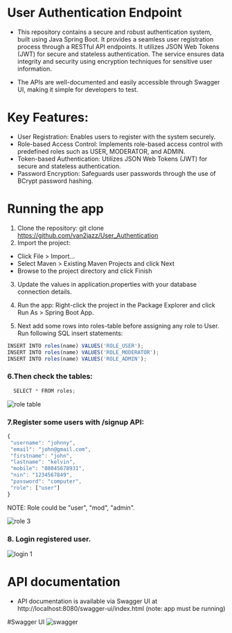 # User Authentication Endpoint 
+ This repository contains a secure and robust authentication system, built using Java Spring Boot. It provides a seamless user registration process through a RESTful API endpoints. It utilizes JSON Web Tokens (JWT) for secure and stateless authentication. The service ensures data integrity and security using encryption techniques for sensitive user information.

+ The APIs are well-documented and easily accessible through Swagger UI, making it simple for developers to test.

# Key Features:
+   User Registration: Enables users to register with the system securely.
+   Role-based Access Control: Implements role-based access control with predefined roles such as USER, MODERATOR, and ADMIN.
+   Token-based Authentication: Utilizes JSON Web Tokens (JWT) for secure and stateless authentication.
+  Password Encryption: Safeguards user passwords through the use of BCrypt password hashing.



#  Running the app
1. Clone the repository: git clone https://github.com/van2jazz/User_Authentication 
2. Import the project:


+ Click File > Import...
+ Select Maven > Existing Maven Projects and click Next
+ Browse to the project directory and click Finish

3. Update the values in application.properties with your database connection details.
4. Run the app: Right-click the project in the Package Explorer and click Run As > Spring Boot App.

5. Next add some rows into roles-table before assigning any role to User.
  Run following SQL insert statements:

  ``` js
  INSERT INTO roles(name) VALUES('ROLE_USER');
  INSERT INTO roles(name) VALUES('ROLE_MODERATOR');
  INSERT INTO roles(name) VALUES('ROLE_ADMIN');
```

### 6.Then check the tables:

``` js
  SELECT * FROM roles;
```

![role table](https://github.com/van2jazz/User_Authentication/assets/53022905/e25d7a8b-807c-432c-8717-3919f4388533)



### 7.Register some users with /signup API:

``` js
{
 "username": "johnny",
 "email": "john@gmail.com",
 "firstname": "john",
 "lastname": "kelvin",
 "mobile": "08045678931",
 "nin": "1234567849",
 "password": "computer",
 "role": ["user"]
}
```

NOTE: Role could be "user", "mod", "admin".

![role 3](https://github.com/van2jazz/User_Authentication/assets/53022905/cb4c9214-9c88-4f06-a0f4-5ebfdaa54426)






### 8. Login registered user.


![login 1](https://github.com/van2jazz/User_Authentication/assets/53022905/98bdbbb1-3989-432b-8796-9c1dc050a97a)






# API documentation
+ API documentation is available via Swagger UI at http://localhost:8080/swagger-ui/index.html (note: app must be running)

#Swagger UI
![swagger](https://github.com/van2jazz/User_Authentication/assets/53022905/ba6d8e5a-9606-4c4e-a852-ab3cff82f290)

